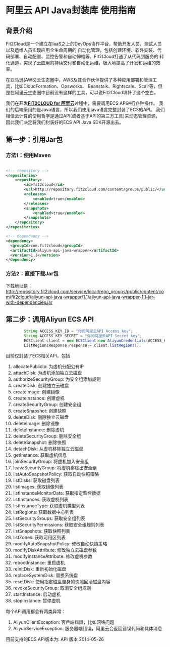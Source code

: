 # 阿里云 API Java封装库 使用指南

## 背景介绍
Fit2Cloud是一个建立在IaaS之上的DevOps协作平台，帮助开发人员、测试人员以及运维人员实现应用全生命周期的
自动化管理，包括创建环境、软件安装、代码部署、自动配置、监控告警和自动伸缩等。Fit2Cloud打通了从代码到服务的
转化通道，实现了云应用的持续交付和自动化运维，极大地提高了开发和运维的效率。

在亚马逊(AWS)云生态圈中，AWS及其合作伙伴提供了多种应用部署和管理工具，比如CloudFormation、Opsworks、
Beanstalk、Rightscale、Scalr等，但是在阿里云生态圈中目前没有这样的工具，可以说Fit2Cloud填补了这个空白。

我们在开发[**FIT2CLOUD for 阿里云**](http://aliyun.fit2cloud.com/)过程中，需要调用ECS API进行各种操作。 
我们的后端采用的是Java语言，所以我们使用java语言完整封装了ECS的API。
我们相信云计算的使用哲学是通过API(或者基于API的第三方工具)来动态管理资源，
因此我们决定将我们封装好的ECS API Java SDK开源出去。

## 第一步：引用Jar包

### 方法1：使用Maven

```xml

<!-- repository -->
<repositories>
	<repository>
		<id>fit2cloud</id>
		<url>http://repository.fit2cloud.com/content/groups/public/</url>
		<releases>
			<enabled>true</enabled>
		</releases>
		<snapshots>
			<enabled>true</enabled>
		</snapshots>
	</repository>  
</repositories>

<!-- dependency -->
<dependency>
  <groupId>com.fit2cloud</groupId>
  <artifactId>aliyun-api-java-wrapper</artifactId>
  <version>1.1</version>
</dependency>
```

### 方法2：直接下载Jar包

下载地址是：
http://repository.fit2cloud.com/service/local/repo_groups/public/content/com/fit2cloud/aliyun-api-java-wrapper/1.1/aliyun-api-java-wrapper-1.1-jar-with-dependencies.jar

## 第二步：调用Aliyun ECS API

```java
 		String ACCESS_KEY_ID = "你的阿里云API Access key";
    	String ACCESS_KEY_SECRET = "你的阿里云API Secret key";
        ECSClient client = new ECSClient(new AliyunCredentials(ACCESS_KEY_ID, ACCESS_KEY_SECRET));
        ListRegionsResponse response = client.listRegions();		
```
目前仅封装了ECS相关API，包括

1. allocatePublicIp: 为虚机分配公有IP
2. attachDisk: 为虚机添加独立云磁盘
3. authorizeSecurityGroup: 为安全组添加规则
4. createDisk: 创建独立云磁盘
5. createImage: 创建镜像
6. createInstance: 创建虚机
7. createSecurityGroup: 创建安全组
8. createSnapshot: 创建快照
9. deleteDisk: 删除独立云磁盘
10. deleteImage: 删除镜像
11. deleteInstance: 删除虚机
12. deleteSecurityGroup: 删除安全组
13. deleteSnapshot: 删除快照
14. detachDisk: 从虚机移除独立云磁盘
15. getInstance: 获取虚机信息
16. joinSecurityGroup: 将虚机加入安全组
17. leaveSecurityGroup: 将虚机移除出安全组
18. listAutoSnapshotPolicy: 获取自动快照策略
19. listDisks: 获取磁盘列表
20. listImages: 获取镜像列表
21. listInstanceMonitorData: 获取指定监控数据
22. listInstances: 获取虚机列表
23. listInstanceType: 获取虚机类型列表
24. listRegions: 获取数据中心列表
25. listSecurityGroups: 获取安全组列表
26. listSecurityPermissions: 获取安全组规则列表
27. listSnapshots: 获取快照列表
28. listZones: 获取可用区列表
29. modifyAutoSnapshotPolicy: 修改自动快照策略
30. modifyDiskAttribute: 修改独立云磁盘参数
31. modifyInstanceAttribute: 修改虚机参数
32. rebootInstance: 重启虚机
33. reInitDisk: 重新初始化磁盘
34. replaceSystemDisk: 替换系统盘
35. resetDisk: 使用指定磁盘自身的快照回滚磁盘内容
36. revokeSecurityGroup: 取消安全组规则
37. startInstance: 启动虚机
38. stopInstance: 暂停虚机

每个API调用都会有两类异常：

1. AliyunClientException: 客戶端錯誤，比如网络问题
2. AliyunServiceException: 服务器端错误，阿里云会返回错误代码和具体消息

目前支持的ECS API版本为: API 版本 2014-05-26
